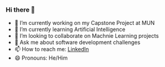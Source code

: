 ### Hi there 👋

- 🔭 I’m currently working on my Capstone Project at MUN
- 🌱 I’m currently learning Artificial Intelligence
- 👯 I’m looking to collaborate on Machnie Learning projects
- 💬 Ask me about software development challenges 
- 📫 How to reach me: [LinkedIn](https://www.linkedin.com/in/vahid-khoddami-45113628)
- 😄 Pronouns: He/Him

